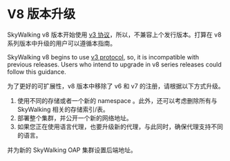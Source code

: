 # V8 版本升级

SkyWalking v8 版本开始使用 [v3 协议](../protocols/README.md)，所以，不兼容上个发行版本。打算在 v8 系列版本中升级的用户可以遵循本指南。

SkyWalking v8 begins to use [v3 protocol](../protocols/README.md), so, it is incompatible with previous releases.
Users who intend to upgrade in v8 series releases could follow this guidance.

为了更好的可扩展性，v8 版本中移除了 v6 和 v7 的注册，请根据以下方式升级。

1. 使用不同的存储或者一个新的 namespace 。此外，还可以考虑删除所有与 SkyWalking 相关的存储索引/表。
2. 部署整个集群，并公开一个新的网络地址。
3. 如果您正在使用语言代理，也要升级新的代理，与此同时，确保代理支持不同的语言。

并为新的 SkyWalking OAP 集群设置后端地址。
